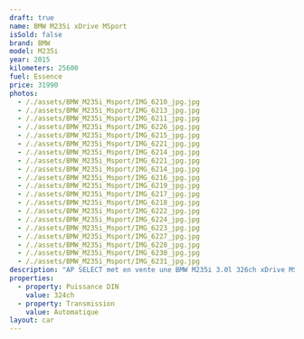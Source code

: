 ```yaml
---
draft: true
name: BMW M235i xDrive MSport
isSold: false
brand: BMW
model: M235i
year: 2015
kilometers: 25600
fuel: Essence
price: 31990
photos:
  - /./assets/BMW_M235i_Msport/IMG_6210_jpg.jpg
  - /./assets/BMW_M235i_Msport/IMG_6213_jpg.jpg
  - /./assets/BMW_M235i_Msport/IMG_6211_jpg.jpg
  - /./assets/BMW_M235i_Msport/IMG_6226_jpg.jpg
  - /./assets/BMW_M235i_Msport/IMG_6215_jpg.jpg
  - /./assets/BMW_M235i_Msport/IMG_6221_jpg.jpg
  - /./assets/BMW_M235i_Msport/IMG_6214_jpg.jpg
  - /./assets/BMW_M235i_Msport/IMG_6221_jpg.jpg
  - /./assets/BMW_M235i_Msport/IMG_6214_jpg.jpg
  - /./assets/BMW_M235i_Msport/IMG_6216_jpg.jpg
  - /./assets/BMW_M235i_Msport/IMG_6219_jpg.jpg
  - /./assets/BMW_M235i_Msport/IMG_6217_jpg.jpg
  - /./assets/BMW_M235i_Msport/IMG_6218_jpg.jpg
  - /./assets/BMW_M235i_Msport/IMG_6222_jpg.jpg
  - /./assets/BMW_M235i_Msport/IMG_6224_jpg.jpg
  - /./assets/BMW_M235i_Msport/IMG_6223_jpg.jpg
  - /./assets/BMW_M235i_Msport/IMG_6227_jpg.jpg
  - /./assets/BMW_M235i_Msport/IMG_6228_jpg.jpg
  - /./assets/BMW_M235i_Msport/IMG_6230_jpg.jpg
  - /./assets/BMW_M235i_Msport/IMG_6231_jpg.jpg
description: "AP SELECT met en vente une BMW M235i 3.0l 326ch xDrive MSport.\n\nModèle du 11/2015 avec 25600km.\n\nCouleur Alpin Weiss Metallic, intérieur Alcantara MSport\n\nVéhicule Origine France \U0001F1EB\U0001F1F7\n\nVendu avec une garantie 6 mois.\n\nLe véhicule est en parfait état avec carnet complet et historique suivi.\n\nPneus et freins en parfait état.\n\nÉquipements et options :\n- Pack MSport\n- Boîte auto BVA8\n- Jantes 18\" MSport\n- Volant 3 branches MSport\n- Freinage MSport\n- Sièges MSport Alcantara\n- Radars de stationnement avant/arrière\n- Compteur Black panel\n- Alarme antivol\n- Rétroviseurs électriques et anti-éblouissement\n- Feux de route anti-éblouissement\n- Pack advanced Full LED\n- Detecteur de pluie et allumage automatique des projecteurs\n- Climatisation bi zones\n- Regulateur de vitesse\n- Navigation multimedia Professional\n- Indicateur de limitation de vitesse\n- Shadow line brillant\n- Kit éclairage\n- Ciel de pavillon Anthracite\n\nDisponible et visible sur RDV pour acheteur sérieux.\n\nPossibilité d’un garantie 3 mois avec 6 ou 12 mois en supplément.\n\nRéalisation des démarches d'immatriculation.\n\nAP SELECT vous propose des solutions de courtage et de conciergerie sur mesure pour profiter librement de votre passion et de votre patrimoine.\n\nPrenez le volant, AP SELECT s'occupe du reste."
properties:
  - property: Puissance DIN
    value: 324ch
  - property: Transmission
    value: Automatique
layout: car
---
```


